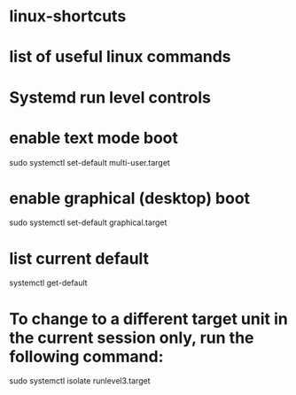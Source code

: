 # linux-shortcuts
# list of useful linux commands

# Systemd run level controls
# enable text mode boot
sudo systemctl set-default multi-user.target
# enable graphical (desktop) boot
sudo systemctl set-default graphical.target
# list current default
systemctl get-default
# To change to a different target unit in the current session only, run the following command:
sudo systemctl isolate runlevel3.target
